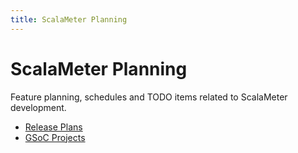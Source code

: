 ```yaml
---
title: ScalaMeter Planning
---
```


# ScalaMeter Planning

Feature planning, schedules and TODO items related to ScalaMeter development.

- [Release Plans](release.html)
- [GSoC Projects](gsoc.html)
